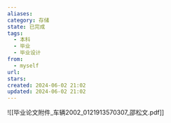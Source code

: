```yaml
---
aliases: 
category: 存储
state: 已完成
tags:
  - 本科
  - 毕业
  - 毕业设计
from:
  - myself
url: 
stars: 
created: 2024-06-02 21:02
updated: 2024-06-02 21:02
---
```

![[毕业论文附件_车辆2002_0121913570307_邵松文.pdf]]